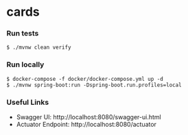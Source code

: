 # cards

### Run tests

`$ ./mvnw clean verify`

### Run locally

```shell
$ docker-compose -f docker/docker-compose.yml up -d
$ ./mvnw spring-boot:run -Dspring-boot.run.profiles=local
```

### Useful Links

* Swagger UI: http://localhost:8080/swagger-ui.html
* Actuator Endpoint: http://localhost:8080/actuator
